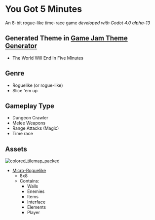 # You Got 5 Minutes

An 8-bit rogue-like time-race game _*developed with Godot 4.0 alpha-13*_

## Generated Theme in [Game Jam Theme Generator](https://letsmakeagame.net/game-jam-theme-generator/)

- The World Will End In Five Minutes

## Genre

- Roguelike (or rogue-like)
- Slice 'em up

## Gameplay Type

- Dungeon Crawler
- Melee Weapons
- Range Attacks (Magic)
- Time race

## Assets

![colored_tilemap_packed](https://user-images.githubusercontent.com/59445459/217706681-b4acd9ab-72a6-4d97-89ef-ebe1ee5a294b.png)
 - [Micro-Roguelike](https://www.kenney.nl/assets/micro-roguelike)
	- 8x8 
	- Contains:
		- Walls
		- Enemies
		- Items
		- Interface
		- Elements
		- Player
  

